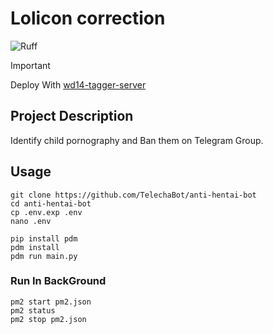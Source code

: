 # Lolicon correction

![Ruff](https://github.com/TelechaBot/anime-tag-bot/actions/workflows/ruff.yml/badge.svg)

> [!IMPORTANT]
> Deploy With [wd14-tagger-server](https://github.com/LlmKira/wd14-tagger-server)

## Project Description

Identify child pornography and Ban them on Telegram Group.

## Usage

```shell
git clone https://github.com/TelechaBot/anti-hentai-bot
cd anti-hentai-bot
cp .env.exp .env
nano .env
```

```shell
pip install pdm
pdm install
pdm run main.py
```

### Run In BackGround

```shell
pm2 start pm2.json
pm2 status
pm2 stop pm2.json

```
